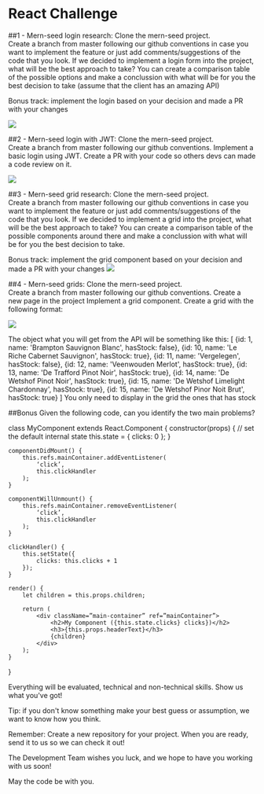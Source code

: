 # React Challenge


##1 - Mern-seed  login research:
Clone the mern-seed project.  
Create a branch from master following our github conventions in case you want to implement the feature or just add comments/suggestions of the code that you look.
If we decided to implement a login form into the project, what will be the best approach to take? You can create a comparison table of the possible options and make a conclussion with what will be for you the best decision to take (assume that the client has an amazing API)

Bonus track: implement the login based on your decision and made a PR with your changes

![](http://confluence.makingsense.com/download/attachments/14516482/image2017-8-16%2016%3A27%3A54.png)

##2 - Mern-seed login with JWT:
Clone the mern-seed project.  
Create a branch from master following our github conventions.
Implement a basic login using JWT.
Create a PR with your code so others devs can made a code review on it.

![](http://confluence.makingsense.com/download/attachments/14516482/image2017-8-16%2016%3A28%3A1.png)

##3 - Mern-seed grid research:
Clone the mern-seed project.  
Create a branch from master following our github conventions in case you want to implement the feature or just add comments/suggestions of the code that you look.
If we decided to implement a grid into the project, what will be the best approach to take? You can create a comparison table of the possible components around there and make a conclussion with what will be for you the best decision to take.

Bonus track: implement the grid component based on your decision and made a PR with your changes
![](http://www.independent-software.com/wp-content/uploads/2014/03/ajax-table-example.png)

##4 - Mern-seed grids:
Clone the mern-seed project.  
Create a branch from master following our github conventions.
Create a new page in the project
Implement a grid component. 
Create a grid with the following format:

![](http://www.independent-software.com/wp-content/uploads/2014/03/ajax-table-example.png)

The object what you will get from the API will be something like this:
 [ 
   {id: 1, name: 'Brampton Sauvignon Blanc', hasStock: false},
   {id: 10, name: 'Le Riche Cabernet Sauvignon', hasStock: true},
   {id: 11, name: 'Vergelegen', hasStock: false},
   {id: 12, name: 'Veenwouden Merlot', hasStock: true},
   {id: 13, name: 'De Trafford Pinot Noir', hasStock: true},
   {id: 14, name: 'De Wetshof Pinot Noir', hasStock: true},
   {id: 15, name: 'De Wetshof Limelight Chardonnay', hasStock: true},
   {id: 15, name: 'De Wetshof Pinor Noit Brut', hasStock: true}
]
You only need to display in the grid the ones that has stock


##Bonus 
Given the following code, can you identify the two main problems? 

class MyComponent extends React.Component {
    constructor(props) {
        // set the default internal state
        this.state = {
            clicks: 0
        };
    }

    componentDidMount() {
        this.refs.mainContainer.addEventListener(
            ‘click’, 
            this.clickHandler
        );
    }

    componentWillUnmount() {
        this.refs.mainContainer.removeEventListener(
            ‘click’, 
            this.clickHandler
        );
    }

    clickHandler() {
        this.setState({
            clicks: this.clicks + 1
        });
    }

    render() {
        let children = this.props.children;

        return (
            <div className=”main-container” ref=”mainContainer”>
                <h2>My Component ({this.state.clicks} clicks})</h2>
                <h3>{this.props.headerText}</h3>
                {children}
            </div>
        );
    }
}




Everything will be evaluated, technical and non-technical skills. Show us what you've got!

Tip: if you don't know something make your best guess or assumption, we want to know how you think.

Remember: Create a new repository for your project. When you are ready, send it to us so we can check it out!

The Development Team wishes you luck, and we hope to have you working with us soon!

May the code be with you.
